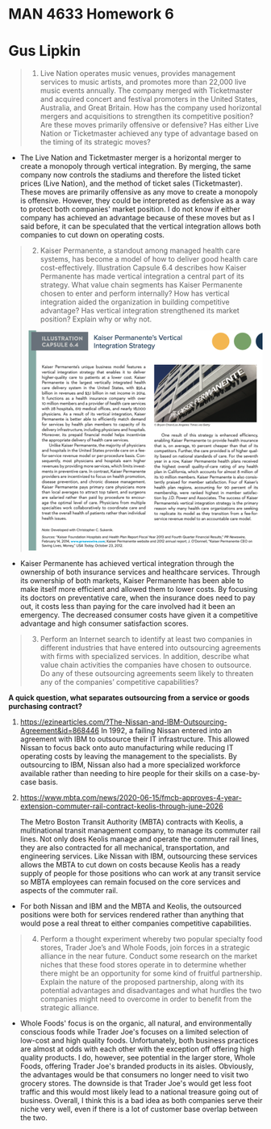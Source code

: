 # MAN 4633 Homework 6

# Gus Lipkin

> 1. Live Nation operates music venues, provides management services to music artists, and promotes more than 22,000 live music events annually. The company merged with Ticketmaster and acquired concert and festival promoters in the United States, Australia, and Great Britain. How has the company used horizontal mergers and acquisitions to strengthen its competitive position? Are these moves primarily offensive or defensive? Has either Live Nation or Ticketmaster achieved any type of advantage based on the timing of its strategic moves?
- The Live Nation and Ticketmaster merger is a horizontal merger to create a monopoly through vertical integration. By merging, the same company now controls the stadiums and therefore the listed ticket prices (Live Nation), and the method of ticket sales (Ticketmaster). These moves are primarily offensive as any move to create a monopoly is offensive. However, they could be interpreted as defensive as a way to protect both companies' market position. I do not know if either company has achieved an advantage because of these moves but as I said before, it can be speculated that the vertical integration allows both companies to cut down on operating costs.

> 2. Kaiser Permanente, a standout among managed health care systems, has become a model of how to deliver good health care cost-effectively. Illustration Capsule 6.4 describes how Kaiser Permanente has made vertical integration a central part of its strategy. What value chain segments has Kaiser Permanente chosen to enter and perform internally? How has vertical integration aided the organization in building competitive advantage? Has vertical integration strengthened its market position? Explain why or why not.
>
> <img src="MAN 4633 Homework 6.assets/Screen Shot 2021-02-08 at 4.42.44 PM.png" alt="Screen Shot 2021-02-08 at 4.42.44 PM" style="zoom:50%;" />
- Kaiser Permanente has achieved vertical integration through the ownership of both insurance services and healthcare services. Through its ownership of both markets, Kaiser Permanente has been able to make itself more efficient and allowed them to lower costs. By focusing its doctors on preventative care, when the insurance does need to pay out, it costs less than paying for the care involved had it been an emergency. The decreased consumer costs have given it a competitive advantage and high consumer satisfaction scores.

> 3. Perform an Internet search to identify at least two companies in different industries that have entered into outsourcing agreements with firms with specialized services. In addition, describe what value chain activities the companies have chosen to outsource. Do any of these outsourcing agreements seem likely to threaten any of the companies’ competitive capabilities?

**A quick question, what separates outsourcing from a service or goods purchasing contract?**

1. https://ezinearticles.com/?The-Nissan-and-IBM-Outsourcing-Agreement&id=868446
   In 1992, a failing Nissan entered into an agreement with IBM to outsource their IT infrastructure. This allowed Nissan to focus back onto auto manufacturing while reducing IT operating costs by leaving the management to the specialists. By outsourcing to IBM, Nissan also had a more specialized workforce available rather than needing to hire people for their skills on a case-by-case basis.

2. https://www.mbta.com/news/2020-06-15/fmcb-approves-4-year-extension-commuter-rail-contract-keolis-through-june-2026

   The Metro Boston Transit Authority (MBTA) contracts with Keolis, a multinational transit management company, to manage its commuter rail lines. Not only does Keolis manage and operate the commuter rail lines, they are also contracted for all mechanical, transportation, and engineering services. Like Nissan with IBM, outsourcing these services allows the MBTA to cut down on costs because Keolis has a ready supply of people for those positions who can work at any transit service so MBTA employees can remain focused on the core services and aspects of the commuter rail.

- For both Nissan and IBM and the MBTA and Keolis, the outsourced positions were both for services rendered rather than anything that would pose a real threat to either companies competitive capabilities.

> 4. Perform a thought experiment whereby two popular specialty food stores, Trader Joe’s and Whole Foods, join forces in a strategic alliance in the near future. Conduct some research on the market niches that these food stores operate in to determine whether there might be an opportunity for some kind of fruitful partnership. Explain the nature of the proposed partnership, along with its potential advantages and disadvantages and what hurdles the two companies might need to overcome in order to benefit from the strategic alliance.

- Whole Foods' focus is on the organic, all natural, and environmentally conscious foods while Trader Joe's focuses on a limited selection of low-cost and high quality foods. Unfortunately, both business practices are almost at odds with each other with the exception off offering high quality products. I do, however, see potential in the larger store, Whole Foods, offering Trader Joe's branded products in its aisles. Obviously, the advantages would be that consumers no longer need to visit two grocery stores. The downside is that Trader Joe's would get less foot traffic and this would most likely lead to a national treasure going out of business. Overall, I think this is a bad idea as both companies serve their niche very well, even if there is a lot of customer base overlap between the two.

